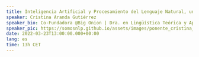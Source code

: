 ```yaml
---
title: Inteligencia Artificial y Procesamiento del Lenguaje Natural, una apasionante encrucijada
speaker: Cristina Aranda Gutiérrez
speaker_bio: Co-Fundadora @Big Onion | Dra. en Lingüística Teórica y Aplicada
speaker_pic: https://somosnlp.github.io/assets/images/ponente_cristina_aranda.jpg
date: 2022-03-23T13:00:00.000+00:00
lang: es
time: 13h CET
---
```


<EventSummary
    description="La inteligencia artificial (IA) forma parte de forma silenciosa de nuestro día y se ha convertido en una de las principales palancas en la digitalización de empresas. El objetivo de esta conferencia es explicar qué es la IA, cuáles son sus principales retos. En concreto, la Dra. Cristina Aranda se centrará en uno de los verticales de la IA con más potencial para el desarrollo económico de países y empresas: el procesamiento del lenguaje natural, para el cual, como se mostrará, es necesaria la transferencia de conocimiento y la colaboración de perfiles con diferente formación y experiencia, Las humanidades y las carreras técnicas por fin se juntan para crear productos y servicios de gran impacto social o empresarial."
    poster="https://somosnlp.github.io/assets/images/evento_23_03_encrucijada.png"
    name="Cristina Aranda Gutiérrez"
    twitter="https://twitter.com/cris_aranda_"
    linkedin="https://www.linkedin.com/in/cristinaaranda-businessdevelopment/"
    bio="Cristina Aranda es doctora en Lingüística Teórica y Aplicada, máster en Internet Business y licenciada en Filología Hispánica. Cofundadora de MujeresTech y  cofundadora de Big Onion, un equipo de solucionadores cuya experiencia les hace capaces de activar, poner en marcha o acelerar tecnologías más nuevas, la  innovación y/o la transformación cultural de las empresas de cualquier tipo y sector siempre pensando en el impacto positivo de la tecnología en las personas."
    lista="https://somosnlp.org/hackathon#charlas-y-talleres"
/>